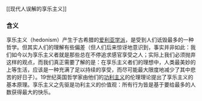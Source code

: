[[现代人误解的享乐主义]]

### 含义
享乐主义（hedonism）产生于古希腊的[爱利亚学派](https://baike.baidu.com/item/%E7%88%B1%E5%88%A9%E4%BA%9A%E5%AD%A6%E6%B4%BE/2060015?fromModule=lemma_inlink)，是受到人们诋毁最多的一种哲学。但其实人们的理解有些偏差（但人们后来惊讶地意识到，事实并非如此：我们如今以为享乐主义者就是那些总在不停追求感官享受之人；实际上我们必须抛弃这样的观点，而我们真正需要了解的是：在享乐主义者们的理想中，人类最美妙的上等生活，应该是一种充满了足以持续的享受，而尽可能最大限度地减少了其中悲苦的好日子）。19世纪英国哲学家由他们的[功利主义](https://baike.baidu.com/item/%E5%8A%9F%E5%88%A9%E4%B8%BB%E4%B9%89/1793?fromModule=lemma_inlink)的伦理理论提出了享乐主义的基本原理。享乐主义之先驱是功利主义的价值观：所有行为皆是基于要给最多的人数获得最大的快乐。